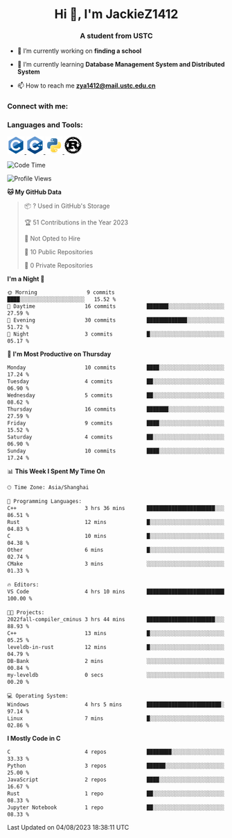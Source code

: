 <h1 align="center">Hi 👋, I'm JackieZ1412</h1>
<h3 align="center">A student from USTC</h3>

- 🔭 I’m currently working on **finding a school**

- 🌱 I’m currently learning **Database Management System and Distributed System**

- 📫 How to reach me **zya1412@mail.ustc.edu.cn**

<h3 align="left">Connect with me:</h3>
<p align="left">
</p>

<h3 align="left">Languages and Tools:</h3>
<p align="left"> <a href="https://www.cprogramming.com/" target="_blank" rel="noreferrer"> <img src="https://raw.githubusercontent.com/devicons/devicon/master/icons/c/c-original.svg" alt="c" width="40" height="40"/> </a> <a href="https://www.w3schools.com/cpp/" target="_blank" rel="noreferrer"> <img src="https://raw.githubusercontent.com/devicons/devicon/master/icons/cplusplus/cplusplus-original.svg" alt="cplusplus" width="40" height="40"/> </a> <a href="https://www.python.org" target="_blank" rel="noreferrer"> <img src="https://raw.githubusercontent.com/devicons/devicon/master/icons/python/python-original.svg" alt="python" width="40" height="40"/> </a> <a href="https://www.rust-lang.org" target="_blank" rel="noreferrer"> <img src="https://raw.githubusercontent.com/devicons/devicon/master/icons/rust/rust-plain.svg" alt="rust" width="40" height="40"/> </a> </p>



<!--START_SECTION:waka-->
![Code Time](http://img.shields.io/badge/Code%20Time-488%20hrs%2038%20mins-blue)

![Profile Views](http://img.shields.io/badge/Profile%20Views-9-blue)

**🐱 My GitHub Data** 

> 📦 ? Used in GitHub's Storage 
 > 
> 🏆 51 Contributions in the Year 2023
 > 
> 🚫 Not Opted to Hire
 > 
> 📜 10 Public Repositories 
 > 
> 🔑 0 Private Repositories 
 > 
**I'm a Night 🦉** 

```text
🌞 Morning                9 commits           ████░░░░░░░░░░░░░░░░░░░░░   15.52 % 
🌆 Daytime                16 commits          ███████░░░░░░░░░░░░░░░░░░   27.59 % 
🌃 Evening                30 commits          █████████████░░░░░░░░░░░░   51.72 % 
🌙 Night                  3 commits           █░░░░░░░░░░░░░░░░░░░░░░░░   05.17 % 
```
📅 **I'm Most Productive on Thursday** 

```text
Monday                   10 commits          ████░░░░░░░░░░░░░░░░░░░░░   17.24 % 
Tuesday                  4 commits           ██░░░░░░░░░░░░░░░░░░░░░░░   06.90 % 
Wednesday                5 commits           ██░░░░░░░░░░░░░░░░░░░░░░░   08.62 % 
Thursday                 16 commits          ███████░░░░░░░░░░░░░░░░░░   27.59 % 
Friday                   9 commits           ████░░░░░░░░░░░░░░░░░░░░░   15.52 % 
Saturday                 4 commits           ██░░░░░░░░░░░░░░░░░░░░░░░   06.90 % 
Sunday                   10 commits          ████░░░░░░░░░░░░░░░░░░░░░   17.24 % 
```


📊 **This Week I Spent My Time On** 

```text
🕑︎ Time Zone: Asia/Shanghai

💬 Programming Languages: 
C++                      3 hrs 36 mins       ██████████████████████░░░   86.51 % 
Rust                     12 mins             █░░░░░░░░░░░░░░░░░░░░░░░░   04.83 % 
C                        10 mins             █░░░░░░░░░░░░░░░░░░░░░░░░   04.38 % 
Other                    6 mins              █░░░░░░░░░░░░░░░░░░░░░░░░   02.74 % 
CMake                    3 mins              ░░░░░░░░░░░░░░░░░░░░░░░░░   01.33 % 

🔥 Editors: 
VS Code                  4 hrs 10 mins       █████████████████████████   100.00 % 

🐱‍💻 Projects: 
2022fall-compiler_cminus 3 hrs 44 mins       ██████████████████████░░░   88.93 % 
C++                      13 mins             █░░░░░░░░░░░░░░░░░░░░░░░░   05.25 % 
leveldb-in-rust          12 mins             █░░░░░░░░░░░░░░░░░░░░░░░░   04.79 % 
DB-Bank                  2 mins              ░░░░░░░░░░░░░░░░░░░░░░░░░   00.84 % 
my-leveldb               0 secs              ░░░░░░░░░░░░░░░░░░░░░░░░░   00.20 % 

💻 Operating System: 
Windows                  4 hrs 5 mins        ████████████████████████░   97.14 % 
Linux                    7 mins              █░░░░░░░░░░░░░░░░░░░░░░░░   02.86 % 
```

**I Mostly Code in C** 

```text
C                        4 repos             ████████░░░░░░░░░░░░░░░░░   33.33 % 
Python                   3 repos             ██████░░░░░░░░░░░░░░░░░░░   25.00 % 
JavaScript               2 repos             ████░░░░░░░░░░░░░░░░░░░░░   16.67 % 
Rust                     1 repo              ██░░░░░░░░░░░░░░░░░░░░░░░   08.33 % 
Jupyter Notebook         1 repo              ██░░░░░░░░░░░░░░░░░░░░░░░   08.33 % 
```




 Last Updated on 04/08/2023 18:38:11 UTC
<!--END_SECTION:waka-->
